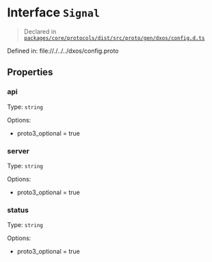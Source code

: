 # Interface `Signal`
> Declared in [`packages/core/protocols/dist/src/proto/gen/dxos/config.d.ts`]()

Defined in:
   file://./../../dxos/config.proto
## Properties
### api 
Type: `string`

Options:
  - proto3_optional = true
### server 
Type: `string`

Options:
  - proto3_optional = true
### status 
Type: `string`

Options:
  - proto3_optional = true
